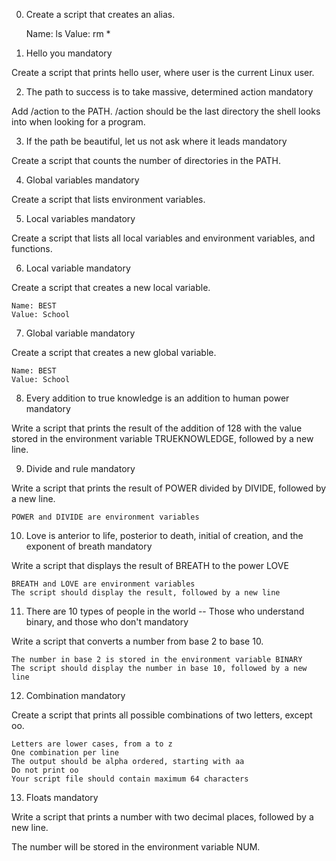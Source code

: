 0. Create a script that creates an alias.

    Name: ls
    Value: rm *



1. Hello you
mandatory

Create a script that prints hello user, where user is the current Linux user.


2. The path to success is to take massive, determined action
mandatory

Add /action to the PATH. /action should be the last directory the shell looks into when looking for a program.



3. If the path be beautiful, let us not ask where it leads
mandatory

Create a script that counts the number of directories in the PATH.


4. Global variables
mandatory

Create a script that lists environment variables.



5. Local variables
mandatory

Create a script that lists all local variables and environment variables, and functions.



6. Local variable
mandatory

Create a script that creates a new local variable.

    Name: BEST
    Value: School



7. Global variable
mandatory

Create a script that creates a new global variable.

    Name: BEST
    Value: School



8. Every addition to true knowledge is an addition to human power
mandatory

Write a script that prints the result of the addition of 128 with the value stored in the environment variable TRUEKNOWLEDGE, followed by a new line.



9. Divide and rule
mandatory

Write a script that prints the result of POWER divided by DIVIDE, followed by a new line.

    POWER and DIVIDE are environment variables



10. Love is anterior to life, posterior to death, initial of creation, and the exponent of breath
mandatory

Write a script that displays the result of BREATH to the power LOVE

    BREATH and LOVE are environment variables
    The script should display the result, followed by a new line



11. There are 10 types of people in the world -- Those who understand binary, and those who don't
mandatory

Write a script that converts a number from base 2 to base 10.

    The number in base 2 is stored in the environment variable BINARY
    The script should display the number in base 10, followed by a new line



12. Combination
mandatory

Create a script that prints all possible combinations of two letters, except oo.

    Letters are lower cases, from a to z
    One combination per line
    The output should be alpha ordered, starting with aa
    Do not print oo
    Your script file should contain maximum 64 characters



13. Floats
mandatory

Write a script that prints a number with two decimal places, followed by a new line.

The number will be stored in the environment variable NUM.



